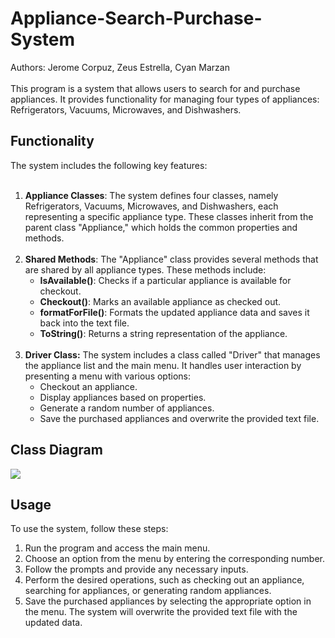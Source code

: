 # Appliance-Search-Purchase-System
Authors: Jerome Corpuz, Zeus Estrella, Cyan Marzan
<br>
<br> 
This program is a system that allows users to search for and purchase appliances. It provides functionality for managing four types of appliances: Refrigerators, Vacuums, Microwaves, and Dishwashers. 

<h2> Functionality </h2> 
The system includes the following key features:
<br>
<br>
<ol>
  <li><b> Appliance Classes</b>: The system defines four classes, namely Refrigerators, Vacuums, Microwaves, and Dishwashers, each      representing a specific appliance type. These classes inherit from the parent class "Appliance," which holds the common             properties and methods. </li>
  <br>
  <li><b> Shared Methods</b>: The "Appliance" class provides several methods that are shared by all appliance types. These methods              include:
      <ul> 
        <li> <b> IsAvailable()</b>: Checks if a particular appliance is available for checkout.</li>
        <li><b>Checkout()</b>: Marks an available appliance as checked out.</li>
        <li><b>formatForFile()</b>: Formats the updated appliance data and saves it back into the text file.</li>
        <li><b>ToString()</b>: Returns a string representation of the appliance.</li>
      </ul> 
  </li>
  <br>
  <li> 
    <b> Driver Class:</b> The system includes a class called "Driver" that manages the appliance list and the main menu. It handles      user interaction by presenting a menu with various options:
      <ul> 
        <li>Checkout an appliance.</li>
        <li>Display appliances based on properties.</li>
        <li>Generate a random number of appliances.</li>
        <li>Save the purchased appliances and overwrite the provided text file.</li>
      </ul> 
   </li>
</ol>
<h2> Class Diagram </h2>
<img src="https://github.com/romylomy/Appliance-Search-Purchase-System/assets/115190653/8c67fed9-4607-41e6-8dee-34f23a1f9d6b"> 

<h2> Usage </h2>
To use the system, follow these steps:

<ol> 
  <li>Run the program and access the main menu.</li>
  <li>Choose an option from the menu by entering the corresponding number.</li>
  <li>Follow the prompts and provide any necessary inputs.</li>
  <li>Perform the desired operations, such as checking out an appliance, searching for appliances, or generating random appliances.   </li>
  <li>Save the purchased appliances by selecting the appropriate option in the menu. The system will overwrite the provided text        file with the updated data.
  </li>
</ol> 



